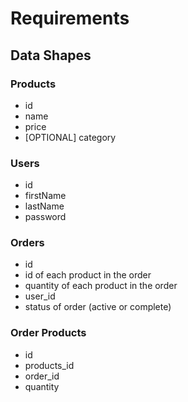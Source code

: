 # Requirements

## Data Shapes


### Products

- id
- name
- price
- [OPTIONAL] category

### Users

- id
- firstName
- lastName
- password

### Orders

- id
- id of each product in the order
- quantity of each product in the order
- user_id
- status of order (active or complete)

### Order Products

- id
- products_id
- order_id
- quantity

